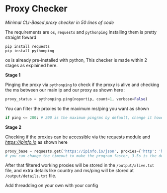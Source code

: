 # Proxy Checker
*Minimal CLI-Based proxy checker in 50 lines of code*

The requirements are ``os``, ``requests`` and ``pythonping``
Installing them is pretty straight foward
```
pip install requests
pip install pythonping
```
os is already pre-installed with python,
This checker is made within 2 stages as explained here.

**Stage 1**

Pinging the proxy via ``pythonping`` to check if the proxy is alive and checking the ms between our main ip and our proxy as shown here :
```py
proxy_status = pythonping.ping(noportip, count=1, verbose=False)
```
You can filter the proxies to the maximum ms/ping you want as shown
```py
if ping <= 200: # 200 is the maximum ping/ms by default, change it however you like it to be.
```

**Stage 2**

Checking if the proxies can be accessible via the requests module and *https://ipinfo.io* as shown here
```py
proxy_base = requests.get('https://ipinfo.io/json', proxies={'http': 'http://' + ip, 'https': 'http://' + ip}, timeout=3.5) 
# you can change the timeout to make the program faster, 3.5s is the default.
```

After that filtered working proxies will be stored in the ``/output/alive.txt`` file, and extra details like country and ms/ping will be stored at ``/output/details.txt`` file.

Add threadding on your own with your config
